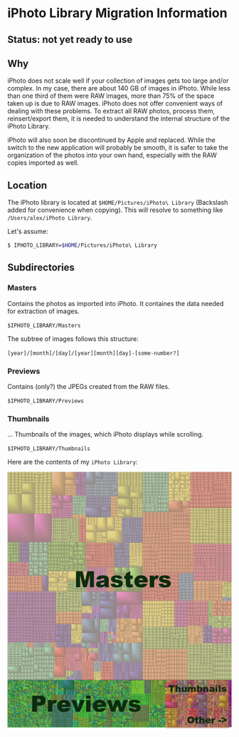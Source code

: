 # iPhoto Library Migration Information

## Status: not yet ready to use

## Why

iPhoto does not scale well if your collection of images gets too large and/or complex.
In my case, there are about 140 GB of images in iPhoto. While less than one third of them were RAW images,
more than 75% of the space taken up is due to RAW images. iPhoto does not offer convenient ways of dealing with these
problems. To extract all RAW photos, process them, reinsert/export them, it is needed to understand the internal
structure of the iPhoto Library.

iPhoto will also soon be discontinued by Apple and replaced. While the switch to the new application will probably be smooth, it
is safer to take the organization of the photos into your own hand, especially with the RAW copies imported as well.

## Location

The iPhoto library is located at `$HOME/Pictures/iPhoto\ Library` (Backslash added for convenience when copying).
This will resolve to something like `/Users/alex/iPhoto Library`.

Let's assume:
```bash
$ IPHOTO_LIBRARY=$HOME/Pictures/iPhoto\ Library
```

## Subdirectories

### Masters
Contains the photos as imported into iPhoto.
It containes the data needed for extraction of images.

`$IPHOTO_LIBRARY/Masters`

The subtree of images follows this structure:

`[year]/[month]/[day]/[year][month][day]-[some-number?]`

### Previews
Contains (only?) the JPEGs created from the RAW files.

`$IPHOTO_LIBRARY/Previews`

### Thumbnails
... Thumbnails of the images, which iPhoto displays while scrolling.

`$IPHOTO_LIBRARY/Thumbnails`

Here are the contents of my `iPhoto Library`:

![](https://raw.githubusercontent.com/AlexanderSelzer/iphoto-library/master/iPhoto.jpg)
